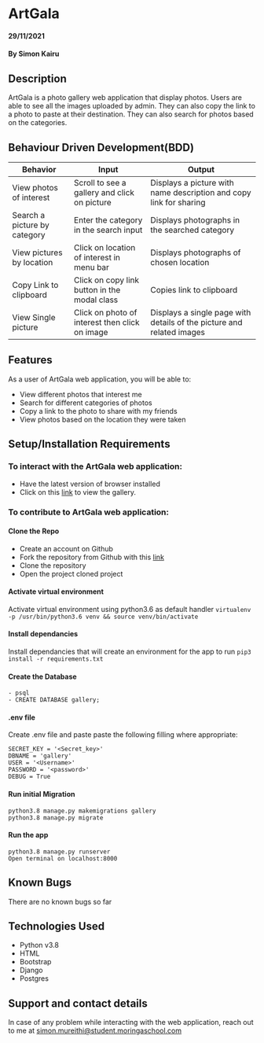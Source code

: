 # ArtGala

#### 29/11/2021  

#### By **Simon Kairu**  

## Description  
 ArtGala is a photo gallery web application that display photos. 
 Users are able to see all the images uploaded by admin. 
 They can also copy the link to a photo to paste at their destination.
 They can also search for photos based on the categories.  

 ## Behaviour Driven Development(BDD) 
| Behavior            | Input                         | Output                        |
| ------------------- | ----------------------------- | ----------------------------- |
| View photos of interest | Scroll to see a gallery and click on picture | Displays a picture with name description and copy link for sharing |
| Search a picture by category | Enter the category in the search input| Displays photographs in the searched category |
| View pictures by location | Click on location of interest in menu bar | Displays photographs of chosen location |
| Copy Link to clipboard | Click on copy link button in the modal class | Copies link to clipboard |
| View Single picture | Click on photo of interest then click on image | Displays a single page with details of the picture and related images |

## Features   
 As a user of ArtGala web application, you will be able to:  
  * View different photos that interest me  
  * Search for different categories of photos  
  * Copy a link to the photo to share with my friends  
  * View photos based on the location they were taken 

  ## Setup/Installation Requirements  
 ### To interact with the ArtGala web application:   
* Have the latest version of browser installed  
* Click on this <a href = "https://artgala.herokuapp.com/">link</a> to view the gallery. 
 
 ### To contribute to ArtGala web application:  
 #### Clone the Repo  
 * Create an account on Github
* Fork the repository from Github with this <a href = "https://github.com/simonkairu/GalaArt.git" >link </a>
* Clone the repository
* Open the project cloned project

####  Activate virtual environment
Activate virtual environment using python3.6 as default handler
    `virtualenv -p /usr/bin/python3.6 venv && source venv/bin/activate`

####  Install dependancies
Install dependancies that will create an environment for the app to run `pip3 install -r requirements.txt`   

####  Create the Database
    - psql
    - CREATE DATABASE gallery;

####  .env file
Create .env file and paste paste the following filling where appropriate:

    SECRET_KEY = '<Secret_key>'
    DBNAME = 'gallery'
    USER = '<Username>'
    PASSWORD = '<password>'
    DEBUG = True  

#### Run initial Migration
    python3.8 manage.py makemigrations gallery
    python3.8 manage.py migrate     

#### Run the app
    python3.8 manage.py runserver
    Open terminal on localhost:8000    

## Known Bugs
There are no known bugs so far  

## Technologies Used  
* Python v3.8  
* HTML
* Bootstrap
* Django  
* Postgres  

## Support and contact details
In case of any problem while interacting with the web application, reach out to me at simon.mureithi@student.moringaschool.com